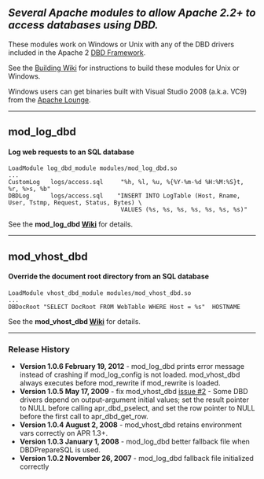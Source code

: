## _Several Apache modules to allow Apache 2.2+ to access databases using DBD._ ##

These modules work on Windows or Unix with any of the DBD drivers included in the Apache 2 [DBD Framework](http://people.apache.org/~niq/dbd.html).

See the [Building Wiki](http://code.google.com/p/dbd-modules/wiki/Building) for instructions to build these modules for Unix or Windows.

Windows users can get binaries built with Visual Studio 2008 (a.k.a. VC9) from the [Apache Lounge](http://www.apachelounge.com/download/).


---


## mod\_log\_dbd ##
#### Log web requests to an SQL database ####
```
LoadModule log_dbd_module modules/mod_log_dbd.so
...
CustomLog   logs/access.sql     "%h, %l, %u, %{%Y-%m-%d %H:%M:%S}t, %r, %>s, %b"
DBDLog      logs/access.sql    "INSERT INTO LogTable (Host, Rname, User, Tstmp, Request, Status, Bytes) \
                                VALUES (%s, %s, %s, %s, %s, %s, %s)"
```
See the **mod\_log\_dbd [Wiki](mod_log_dbd.md)** for details.


---


## mod\_vhost\_dbd ##
#### Override the document root directory from an SQL database ####
```
LoadModule vhost_dbd_module modules/mod_vhost_dbd.so
...
DBDocRoot "SELECT DocRoot FROM WebTable WHERE Host = %s"  HOSTNAME
```
See the **mod\_vhost\_dbd [Wiki](mod_vhost_dbd.md)** for details.


---


### Release History ###
  * **Version 1.0.6 February 19, 2012** - mod\_log\_dbd prints error message instead of crashing if mod\_log\_config is not loaded.  mod\_vhost\_dbd always executes before mod\_rewrite if mod\_rewrite is loaded.
  * **Version 1.0.5 May 17, 2009** - fix mod\_vhost\_dbd [issue #2](https://code.google.com/p/dbd-modules/issues/detail?id=#2) - Some DBD drivers depend on output-argument initial values; set the result pointer to NULL before calling apr\_dbd\_pselect, and set the row pointer to NULL before the first call to apr\_dbd\_get\_row.
  * **Version 1.0.4 August 2, 2008** - mod\_vhost\_dbd retains environment vars correctly on APR 1.3+.
  * **Version 1.0.3 January 1, 2008** - mod\_log\_dbd better fallback file when DBDPrepareSQL is used.
  * **Version 1.0.2 November 26, 2007** - mod\_log\_dbd fallback file initialized correctly
